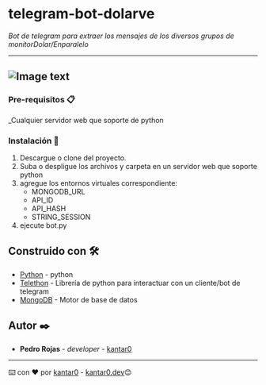 # telegram-bot-dolarve
_Bot de telegram para extraer los mensajes de los diversos grupos de monitorDolar/Enparalelo_

---
![Image text](https://kantar0.dev/media/bottelegram.png)
---

### Pre-requisitos 📋

_Cualquier servidor web que soporte de python

### Instalación 🔧

1. Descargue o clone del proyecto.
2. Suba o despligue los archivos y carpeta en un servidor web que soporte python
3. agregue los entornos virtuales correspondiente: 
   * MONGODB_URL
   * API_ID
   * API_HASH
   * STRING_SESSION
5. ejecute bot.py


## Construido con 🛠️

* [Python](https://www.python.org/) - python
* [Telethon](https://docs.telethon.dev/en/stable/) - Librería de python para interactuar con un cliente/bot de telegram
* [MongoDB](https://mongodb.com/) - Motor de base de datos


## Autor ✒️

* **Pedro Rojas** - *developer* - [kantar0](https://github.com/kantar0)

---
⌨️ con ❤️ por [kantar0](https://github.com/kantar0)  - [kantar0.dev](https://kantar0.dev)😊
